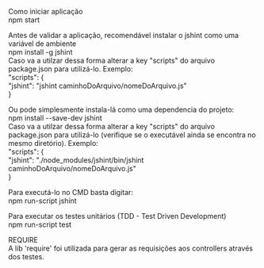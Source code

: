 Como iniciar aplicação  
	npm start  


Antes de validar a aplicação, recomendável instalar o jshint como uma variável de ambiente  
	npm install -g jshint  
Caso va a utilzar dessa forma alterar a key "scripts" do arquivo package.json para utilizá-lo. Exemplo:  
	"scripts": {  
		"jshint": "jshint caminhoDoArquivo/nomeDoArquivo.js"  
	}  
  
Ou pode simplesmente instala-lá como uma dependencia do projeto:  
	npm install --save-dev jshint  
Caso va a utilzar dessa forma alterar a key "scripts" do arquivo package.json para utilizá-lo (verifique se o executável ainda se encontra no mesmo diretório). Exemplo:  
	"scripts": {  
		"jshint": "./node_modules/jshint/bin/jshint caminhoDoArquivo/nomeDoArquivo.js"  
	}  
  
Para executá-lo no CMD basta digitar:  
	npm run-script jshint  


Para executar os testes unitários (TDD - Test Driven Development)  
	npm run-script test  

REQUIRE  
A lib 'require' foi utilizada para gerar as requisições aos controllers através dos testes.    
